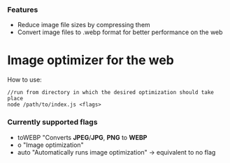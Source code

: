 ### Features

- Reduce image file sizes by compressing them
- Convert image files to .webp format for better performance on the web

# Image optimizer for the web

How to use:
```shell 
//run from directory in which the desired optimization should take place
node /path/to/index.js <flags>
```

### Currently supported flags

- toWEBP
"Converts **JPEG**/**JPG**, **PNG** to **WEBP**
- o
"Image optimization"
- auto
"Automatically runs image optimization" -> equivalent to no flag
